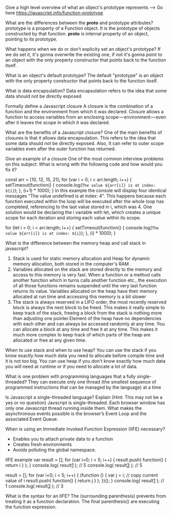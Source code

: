  Give a high level overview of what an object's prototype represents -->
 Go here https://javascript.info/function-prototype

 What are the differences between the __proto__ and prototype attributes?
 prototype is a property of a Function object. It is the prototype of objects constructed by that function.
__proto__ is internal property of an object, pointing to its prototype.

What happens when we do or don't explicity set an object's prototype?
If we do set it, it's gonna overwrite the existing one, if not it's gonna point to an object with the only property constructor that points back to the function itself.

What is an object's default prototype?
The default "prototype" is an object with the only property constructor that points back to the function itself.

What is data encapsulation?
Data encapsulation refers to the idea that some data should not be directly exposed

Formally define a Javascript closure
A closure is the combination of a function and the environment from which it was declared. Closure allows a function to access variables from an enclosing scope — environment — even after it leaves the scope in which it was declared.

 What are the benefits of a Javascript closure?
 One of the main benefits of closures is that it allows data encapsulation. This refers to the idea that some data should not be directly exposed. Also, It can refer to outer scope variables even after the outer function has returned.

 Give an example of a closure
One of the most common interview problems on this subject:
What is wrong with the following code and how would you fix it?

const arr = [10, 12, 15, 21];
for (var i = 0; i < arr.length; i++) {
  setTimeout(function() {
    console.log(`The value ${arr[i]} is at index: ${i}`);
  }, (i+1) * 1000);
}
In this example the console will display four identical messages "The value undefined is at index: 4". This happens because each function executed within the loop will be executed after the whole loop has completed, referencing to the last value stored in i, which was 4.
One solution would be declaring the i variable with let, which creates a unique scope for each iteration and storing each value within its scope.

for (let i = 0; i < arr.length; i++) {
  setTimeout(function() {
    console.log(`The value ${arr[i]} is at index: ${i}`);
   }, (i) * 1000);
}

 What is the difference between the memory heap and call stack in javascript?
 1. Stack is used for static memory allocation and Heap for dynamic memory allocation, both stored in the computer's RAM .
2. Variables allocated on the stack are stored directly to the memory and access to this memory is very fast. When a function or a method calls another function which in turns calls another function etc., the execution of all those functions remains suspended until the very last function returns its value. Variables allocated on the heap have their memory allocated at run time and accessing this memory is a bit slower
3. The stack is always reserved in a LIFO order, the most recently reserved block is always the next block to be freed. This makes it really simple to keep track of the stack, freeing a block from the stack is nothing more than adjusting one pointer.Element of the heap have no dependencies with each other and can always be accessed randomly at any time. You can allocate a block at any time and free it at any time. This makes it much more complex to keep track of which parts of the heap are allocated or free at any given time.

When to use stack and when to use heap?
You can use the stack if you know exactly how much data you need to allocate before compile time and it is not too big. You can use heap if you don't know exactly how much data you will need at runtime or if you need to allocate a lot of data.

 What is one problem with programming languages that a fully single-threaded?
 They can execute only one thread (the smallest sequence of programmed instructions that can be managed by the language) at a time

 Is Javascript a single-threaded language? Explain (Hint: This may not be a yes or no question)
 Javscript is single-threaded. Each browser window has only one Javascript thread running inside them. What makes the asynchronous events possible is the browser’s Event Loop and the associated Event Queue.

  When is using an Immediate Invoked Function Expression (IIFE)
 necessary?
  - Enables you to attach private data to a function
  - Creates fresh environments
  - Avoids polluting the global namespace.

  IIFE example
  var result = [];
  for (var i=0; i < 5; i++) {
    result.push( function() { return i } );
  }
  console.log( result[1]() ); // 5
  console.log( result[3]() ); // 5

  result = [];
  for (var i=0; i < 5; i++) {
    (function () {
      var j = i; // copy current value of i
      result.push( function() { return j } );
    })();
  }
  console.log( result[1]() ); // 1
  console.log( result[3]() ); // 3

 What is the syntax for an IIFE?
 The (surrounding parenthesis) prevents from treating it as a function declaration.
 The final parenthesis() are executing the function expression.
